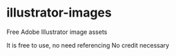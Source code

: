# illustrator-images
Free Adobe Illustrator image assets

It is free to use, no need referencing
No credit necessary
